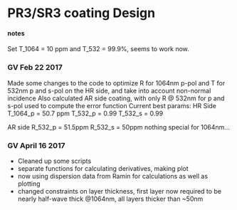 # PR3/SR3 coating Design



#### notes

Set T_1064 = 10 ppm and T_532 = 99.9%, seems to work now.


### GV Feb 22 2017 ###
Made some changes to the code to optimize R for 1064nm p-pol and T for 532nm p and s-pol on the HR side, and take into account non-normal incidence
Also calculated AR side coating, with only R @ 532nm for p and s-pol used to compute the error function
Current best params:
HR Side
T_1064_p = 50.7 ppm
T_532_p = 0.99
T_532_s = 0.99

AR side
R_532_p = 51.5ppm
R_532_s = 50ppm
nothing special for 1064nm...

### GV April 16 2017 ###
- Cleaned up some scripts
- separate functions for calculating derivatives, making plot 
- now using dispersion data from Ramin for calculations as well as plotting
- changed constraints on layer thickness, first layer now required to be nearly half-wave thick @1064nm, all layers thicker than ~50nm
